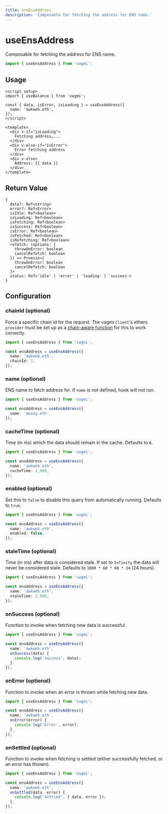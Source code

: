 ```yaml
---
title: useEnsAddress
description: 'Composable for fetching the address for ENS name.'
---
```


# useEnsAddress

Composable for fetching the address for ENS name.

```ts
import { useEnsAddress } from 'vagmi';
```

## Usage

```vue
<script setup>
import { useBalance } from 'vagmi';

const { data, isError, isLoading } = useEnsAddress({
  name: 'awkweb.eth',
});
</script>

<template>
  <div v-if="isLoading">
    Fetching address…...
  </div>
  <div v-else-if="isError">
    Error fetching address
  </div>
  <div v-else>
    Address: {{ data }}
  </div>
</template>
```

## Return Value

```tsx
{
  data?: Ref<string>
  error?: Ref<Error>
  isIdle: Ref<boolean>
  isLoading: Ref<boolean>
  isFetching: Ref<boolean>
  isSuccess: Ref<boolean>
  isError: Ref<boolean>
  isFetched: Ref<boolean>
  isRefetching: Ref<boolean>
  refetch: (options: {
    throwOnError: boolean
    cancelRefetch: boolean
  }) => Promise<{
    throwOnError: boolean
    cancelRefetch: boolean
  }>
  status: Ref<'idle' | 'error' | 'loading' | 'success'>
}
```

## Configuration

### chainId (optional)

Force a specific chain id for the request. The vagmi `Client`'s ethers `provider` must be set up as a [chain-aware function](/docs/client#provider-optional) for this to work correctly.

```ts
import { useEnsAddress } from 'vagmi';

const ensAddress = useEnsAddress({
  name: 'awkweb.eth',
  chainId: 1,
});
```

### name (optional)

ENS name to fetch address for. If `name` is not defined, hook will not run.

```ts
import { useEnsAddress } from 'vagmi';

const ensAddress = useEnsAddress({
  name: 'moxey.eth',
});
```

### cacheTime (optional)

Time (in ms) which the data should remain in the cache. Defaults to `0`.

```ts
import { useEnsAddress } from 'vagmi';

const ensAddress = useEnsAddress({
  name: 'awkweb.eth',
  cacheTime: 2_000,
});
```

### enabled (optional)

Set this to `false` to disable this query from automatically running. Defaults to `true`.

```ts
import { useEnsAddress } from 'vagmi';

const ensAddress = useEnsAddress({
  name: 'awkweb.eth',
  enabled: false,
});
```

### staleTime (optional)

Time (in ms) after data is considered stale. If set to `Infinity` the data will never be considered stale. Defaults to `1000 * 60 * 60 * 24` (24 hours).

```ts
import { useEnsAddress } from 'vagmi';

const ensAddress = useEnsAddress({
  name: 'awkweb.eth',
  staleTime: 2_000,
});
```

### onSuccess (optional)

Function to invoke when fetching new data is successful.

```ts
import { useEnsAddress } from 'vagmi';

const ensAddress = useEnsAddress({
  name: 'awkweb.eth',
  onSuccess(data) {
    console.log('Success', data);
  },
});
```

### onError (optional)

Function to invoke when an error is thrown while fetching new data.

```ts
import { useEnsAddress } from 'vagmi';

const ensAddress = useEnsAddress({
  name: 'awkweb.eth',
  onError(error) {
    console.log('Error', error);
  },
});
```

### onSettled (optional)

Function to invoke when fetching is settled (either successfully fetched, or an error has thrown).

```ts
import { useEnsAddress } from 'vagmi';

const ensAddress = useEnsAddress({
  name: 'awkweb.eth',
  onSettled(data, error) {
    console.log('Settled', { data, error });
  },
});
```
